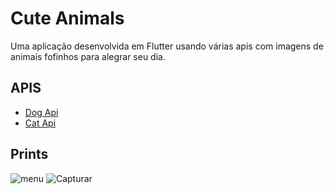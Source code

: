 # Cute Animals

Uma aplicação desenvolvida em Flutter usando várias apis com imagens de animais fofinhos para alegrar seu dia.

## APIS
* [Dog Api](https://dog.ceo/dog-api/)
* [Cat Api](https://docs.thecatapi.com/)

## Prints

![menu](https://user-images.githubusercontent.com/17071599/88247780-5f47c380-cc75-11ea-8ce9-518bc945cd4f.PNG)
![Capturar](https://user-images.githubusercontent.com/17071599/88247786-6078f080-cc75-11ea-9c53-624b781fb103.PNG)
